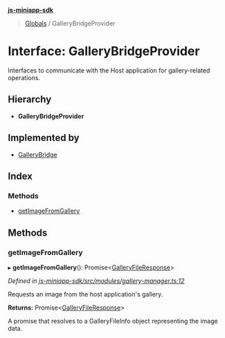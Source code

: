 **[js-miniapp-sdk](../README.md)**

> [Globals](../README.md) / GalleryBridgeProvider

# Interface: GalleryBridgeProvider

Interfaces to communicate with the Host application for gallery-related operations.

## Hierarchy

* **GalleryBridgeProvider**

## Implemented by

* [GalleryBridge](../classes/gallerybridge.md)

## Index

### Methods

* [getImageFromGallery](gallerybridgeprovider.md#getimagefromgallery)

## Methods

### getImageFromGallery

▸ **getImageFromGallery**(): Promise\<[GalleryFileResponse](galleryfileresponse.md)>

*Defined in [js-miniapp-sdk/src/modules/gallery-manager.ts:12](https://github.com/rakutentech/js-miniapp/blob/b0ef4a6/js-miniapp-sdk/src/modules/gallery-manager.ts#L12)*

Requests an image from the host application's gallery.

**Returns:** Promise\<[GalleryFileResponse](galleryfileresponse.md)>

A promise that resolves to a GalleryFileInfo object representing the image data.

